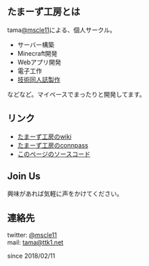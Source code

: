 ## たまーず工房とは

tama[@mscle11](https://twitter.com/mscle11)による、個人サークル。  
- サーバー構築
- Minecraft開発
- Webアプリ開発
- 電子工作
- [技術同人誌製作](./techbook.html)

などなど。マイペースでまったりと開発してます。

## リンク
- [たまーず工房のwiki](https://github.com/ttk1/tamas-workshop/wiki)
- [たまーず工房のconnpass](https://tamas-workshop.connpass.com)
- [このページのソースコード](https://github.com/ttk1/tamas-workshop)

## Join Us
興味があれば気軽に声をかけてください。 

## 連絡先  
twitter: [@mscle11](https://twitter.com/mscle11)  
mail: [tama@ttk1.net](mailto:tama@ttk1.net)  

since 2018/02/11
